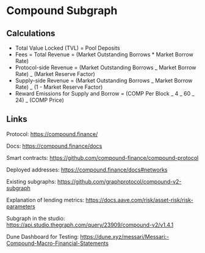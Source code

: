# Compound Subgraph

## Calculations

- Total Value Locked (TVL) = Pool Deposits
- Fees = Total Revenue = (Market Outstanding Borrows \* Market Borrow Rate)
- Protocol-side Revenue = (Market Outstanding Borrows _ Market Borrow Rate) _ (Market Reserve Factor)
- Supply-side Revenue = (Market Outstanding Borrows _ Market Borrow Rate) _ (1 - Market Reserve Factor)
- Reward Emissions for Supply and Borrow = (COMP Per Block _ 4 _ 60 _ 24) _ (COMP Price)

## Links

Protocol: https://compound.finance/

Docs: https://compound.finance/docs

Smart contracts: https://github.com/compound-finance/compound-protocol

Deployed addresses: https://compound.finance/docs#networks

Existing subgraphs: https://github.com/graphprotocol/compound-v2-subgraph

Explanation of lending metrics: https://docs.aave.com/risk/asset-risk/risk-parameters

Subgraph in the studio: https://api.studio.thegraph.com/query/23909/compound-v2/v1.4.1

Dune Dashboard for Testing: https://dune.xyz/messari/Messari:-Compound-Macro-Financial-Statements
